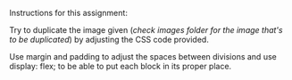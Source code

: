 Instructions for this assignment:

Try to duplicate the image given (*check images folder for the image that's to be duplicated*) by adjusting the CSS code provided.

Use margin and padding to adjust the spaces between divisions and use display: flex; to be able to put each block in its proper place.